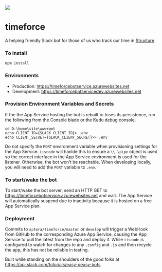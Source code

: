 ![](https://app.trystructure.com/app/assets/img/s-logo-small.png)
# timeforce
A helping friendly Slack bot for those of us who track our time in [Structure](https://app.trystructure.com/).  

### To install
    npm install

### Environments
* Production: https://timeforcebotservice.azurewebsites.net
* Development: https://timeforcebotservicedev.azurewebsites.net

### Provision Environment Variables and Secrets
If the the App Service hosting the bot is rebuilt or loses its persistence, run the following from the Console blade or the Kudu debug console.

```
cd D:\home\site\wwwroot
echo CLIENT_ID={SLACK_CLIENT_ID}> .env
echo CLIENT_SECRET={SLACK_CLIENT_SECRET}>> .env
```

Do not specify the `PORT` environment variable when provisioning settings for the App Service. `iisnode` will hanlde this to ensure a `\\.\pipe` object is used so the correct interface in the App Service environment is used for the listener. Otherwise, the bot won't be reachable. When developing locally, you will need to add the `PORT` variable to `.env`.

### To start/wake the bot
To start/wake the bot server, send an HTTP GET to https://timeforcebotservice.azurewebsites.net and wait. The App Service will automatically suspend due to inactivity because it is hosted on a free App Service plan.

### Deployment
Commits to `aptera/timeforce/master` or `develop` will trigger a WebHook from GitHub to the corresponding Azure App Service, causing the App Service to pull the latest from the repo and deploy it. While `iisnode` is configured to watch for changes to any `.config` and `.js` and then recycle the app, this has not be reliable in testing.

Built while standing on the shoulders of the good folks at https://api.slack.com/tutorials/easy-peasy-bots.  
